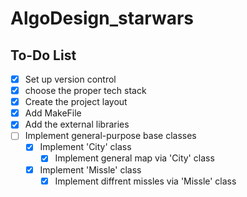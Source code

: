 # AlgoDesign_starwars

## To-Do List

- [X] Set up version control
- [X] choose the proper tech stack
- [X] Create the project layout
- [X] Add MakeFile
- [X] Add the external libraries
- [ ] Implement general-purpose base classes
  - [X] Implement 'City' class
    - [X] Implement general map via 'City' class
  - [X] Implement 'Missle' class
    - [X] Implement diffrent missles via 'Missle' class
